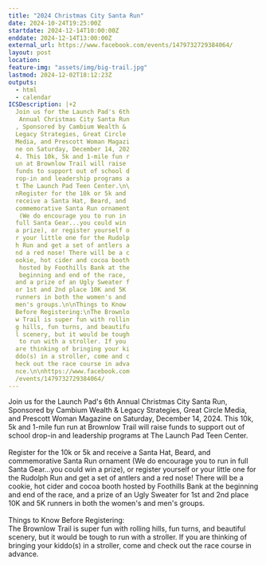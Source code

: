 ```yaml
---
title: "2024 Christmas City Santa Run"
date: 2024-10-24T19:25:00Z
startdate: 2024-12-14T10:00:00Z
enddate: 2024-12-14T13:00:00Z
external_url: https://www.facebook.com/events/1479732729384064/
layout: post
location: 
feature-img: "assets/img/big-trail.jpg"
lastmod: 2024-12-02T18:12:23Z
outputs:
  - html
  - calendar
ICSDescription: |+2
  Join us for the Launch Pad's 6th   Annual Christmas City Santa Run  , Sponsored by Cambium Wealth &   Legacy Strategies, Great Circle   Media, and Prescott Woman Magazi  ne on Saturday, December 14, 202  4. This 10k, 5k and 1-mile fun r  un at Brownlow Trail will raise   funds to support out of school d  rop-in and leadership programs a  t The Launch Pad Teen Center.\n\  nRegister for the 10k or 5k and   receive a Santa Hat, Beard, and   commemorative Santa Run ornament   (We do encourage you to run in   full Santa Gear...you could win   a prize), or register yourself o  r your little one for the Rudolp  h Run and get a set of antlers a  nd a red nose! There will be a c  ookie, hot cider and cocoa booth   hosted by Foothills Bank at the   beginning and end of the race,   and a prize of an Ugly Sweater f  or 1st and 2nd place 10K and 5K   runners in both the women's and   men's groups.\n\nThings to Know   Before Registering:\nThe Brownlo  w Trail is super fun with rollin  g hills, fun turns, and beautifu  l scenery, but it would be tough   to run with a stroller. If you   are thinking of bringing your ki  ddo(s) in a stroller, come and c  heck out the race course in adva  nce.\n\nhttps://www.facebook.com  /events/1479732729384064/
---
```


Join us for the Launch Pad's 6th Annual Christmas City Santa Run, Sponsored by Cambium Wealth & Legacy Strategies, Great Circle Media, and Prescott Woman Magazine on Saturday, December 14, 2024. This 10k, 5k and 1-mile fun run at Brownlow Trail will raise funds to support out of school drop-in and leadership programs at The Launch Pad Teen Center.<br>
  <br>
  Register for the 10k or 5k and receive a Santa Hat, Beard, and commemorative Santa Run ornament (We do encourage you to run in full Santa Gear...you could win a prize), or register yourself or your little one for the Rudolph Run and get a set of antlers and a red nose! There will be a cookie, hot cider and cocoa booth hosted by Foothills Bank at the beginning and end of the race, and a prize of an Ugly Sweater for 1st and 2nd place 10K and 5K runners in both the women's and men's groups.<br>
  <br>
  Things to Know Before Registering&#58;<br>
  The Brownlow Trail is super fun with rolling hills, fun turns, and beautiful scenery, but it would be tough to run with a stroller. If you are thinking of bringing your kiddo(s) in a stroller, come and check out the race course in advance.<br>
  <br>
  
